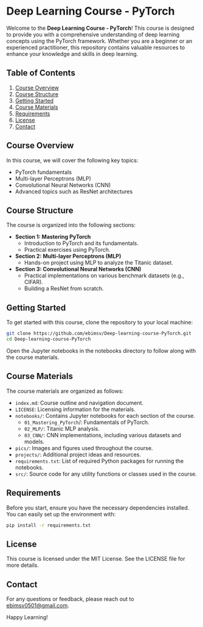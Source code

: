 # Deep Learning Course - PyTorch

Welcome to the **Deep Learning Course - PyTorch**! This course is designed to provide you with a comprehensive understanding of deep learning concepts using the PyTorch framework. Whether you are a beginner or an experienced practitioner, this repository contains valuable resources to enhance your knowledge and skills in deep learning.

## Table of Contents

1. [Course Overview](#course-overview)
2. [Course Structure](#course-structure)
3. [Getting Started](#getting-started)
4. [Course Materials](#course-materials)
5. [Requirements](#requirements)
6. [License](#license)
7. [Contact](#contact)

## Course Overview

In this course, we will cover the following key topics:

- PyTorch fundamentals
- Multi-layer Perceptrons (MLP)
- Convolutional Neural Networks (CNN)
- Advanced topics such as ResNet architectures

## Course Structure

The course is organized into the following sections:

- **Section 1: Mastering PyTorch**
  - Introduction to PyTorch and its fundamentals.
  - Practical exercises using PyTorch.
- **Section 2: Multi-layer Perceptrons (MLP)**
  - Hands-on project using MLP to analyze the Titanic dataset.
- **Section 3: Convolutional Neural Networks (CNN)**
  - Practical implementations on various benchmark datasets (e.g., CIFAR).
  - Building a ResNet from scratch.

## Getting Started

To get started with this course, clone the repository to your local machine:

```bash
git clone https://github.com/ebimsv/Deep-learning-course-PyTorch.git
cd Deep-learning-course-PyTorch
```

Open the Jupyter notebooks in the notebooks directory to follow along with the course materials.

## Course Materials

The course materials are organized as follows:

- `index.md`: Course outline and navigation document.
- `LICENSE`: Licensing information for the materials.
- `notebooks/`: Contains Jupyter notebooks for each section of the course.
  - `01_Mastering_PyTorch`/: Fundamentals of PyTorch.
  - `02_MLP/`: Titanic MLP analysis.
  - `03_CNN/`: CNN implementations, including various datasets and models.
- `pics/`: Images and figures used throughout the course.
- `projects/`: Additional project ideas and resources.
- `requirements.txt`: List of required Python packages for running the notebooks.
- `src/`: Source code for any utility functions or classes used in the course.

## Requirements

Before you start, ensure you have the necessary dependencies installed. You can easily set up the environment with:

```bash
pip install -r requirements.txt
```

## License

This course is licensed under the MIT License. See the LICENSE file for more details.

## Contact

For any questions or feedback, please reach out to ebimsv0501@gmail.com.

Happy Learning!
